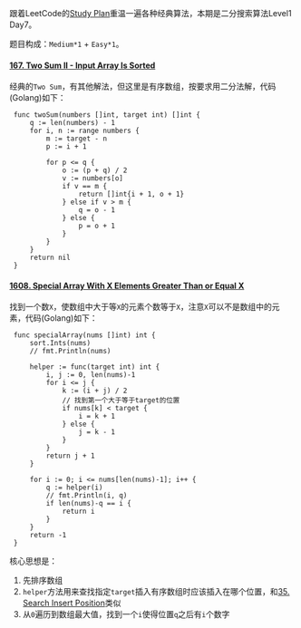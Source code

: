 跟着LeetCode的[Study Plan](https://leetcode.com/study-plan/)重温一遍各种经典算法，本期是二分搜索算法Level1 Day7。

题目构成：`Medium*1` + `Easy*1`。

#### [167. Two Sum II - Input Array Is Sorted](https://leetcode.com/problems/two-sum-ii-input-array-is-sorted/)

经典的`Two Sum`，有其他解法，但这里是有序数组，按要求用二分法解，代码(Golang)如下：
   ```
    func twoSum(numbers []int, target int) []int {
        q := len(numbers) - 1
        for i, n := range numbers {
            m := target - n
            p := i + 1

            for p <= q {
                o := (p + q) / 2
                v := numbers[o]
                if v == m {
                    return []int{i + 1, o + 1}
                } else if v > m {
                    q = o - 1
                } else {
                    p = o + 1
                }
            }
        }
        return nil
    }
   ```
#### [1608. Special Array With X Elements Greater Than or Equal X](https://leetcode.com/problems/special-array-with-x-elements-greater-than-or-equal-x/)

找到一个数`X`，使数组中大于等`X`的元素个数等于`X`，注意`X`可以不是数组中的元素，代码(Golang)如下：
   ```
    func specialArray(nums []int) int {
        sort.Ints(nums)
        // fmt.Println(nums)

        helper := func(target int) int {
            i, j := 0, len(nums)-1
            for i <= j {
                k := (i + j) / 2
                // 找到第一个大于等于target的位置
                if nums[k] < target {
                    i = k + 1
                } else {
                    j = k - 1
                }
            }
            return j + 1
        }

        for i := 0; i <= nums[len(nums)-1]; i++ {
            q := helper(i)
            // fmt.Println(i, q)
            if len(nums)-q == i {
                return i
            }
        }
        return -1
    }
   ```
核心思想是：    
1. 先排序数组    
2. `helper`方法用来查找指定`target`插入有序数组时应该插入在哪个位置，和[35. Search Insert Position](https://leetcode.com/problems/search-insert-position/)类似         
3. 从`0`遍历到数组最大值，找到一个`i`使得位置`q`之后有`i`个数字    